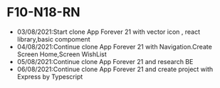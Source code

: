 # F10-N18-RN

- 03/08/2021:Start clone App Forever 21 with vector icon , react library,basic compoment
- 04/08/2021:Continue clone App Forever 21 with Navigation.Create Screen Home,Screen WishList
- 05/08/2021:Continue clone App Forever 21 and research BE
- 06/08/2021:Continue clone App Forever 21 and create project with Express by Typescript
